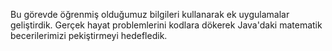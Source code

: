 Bu görevde öğrenmiş olduğumuz bilgileri kullanarak ek uygulamalar geliştirdik.
Gerçek hayat problemlerini kodlara dökerek Java'daki matematik becerilerimizi pekiştirmeyi hedefledik.
